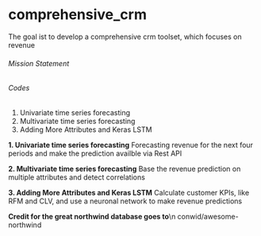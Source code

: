 # comprehensive_crm
The goal ist to develop a comprehensive crm toolset, which focuses on revenue

###### Mission Statement

###### Codes
1. Univariate time series forecasting
2. Multivariate time series forecasting
3. Adding More Attributes and Keras LSTM 

**1. Univariate time series forecasting**
Forecasting revenue for the next four periods and make the prediction availble via Rest API

**2. Multivariate time series forecasting**
Base the revenue prediction on multiple attributes and detect correlations

**3. Adding More Attributes and Keras LSTM**
Calculate customer KPIs, like RFM and CLV, and use a neuronal network to make revenue predictions



**Credit for the great northwind database goes to**\n
conwid/awesome-northwind
